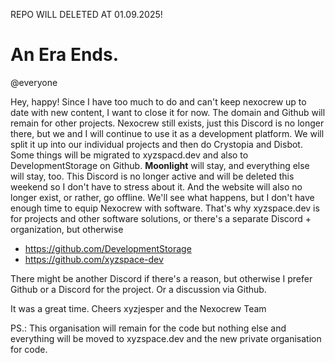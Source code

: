 REPO WILL DELETED AT 01.09.2025!



# An Era Ends.
@everyone

Hey, happy! Since I have too much to do and can't keep nexocrew up to date with new content, I want to close it for now. The domain and Github will remain for other projects. Nexocrew still exists, just this Discord is no longer there, but we and I will continue to use it as a development platform. We will split it up into our individual projects and then do Crystopia and Disbot. Some things will be migrated to xyzspacd.dev and also to DevelopmentStorage on Github. **Moonlight** will stay, and everything else will stay, too. This Discord is no longer active and will be deleted this weekend so I don't have to stress about it. And the website will also no longer exist, or rather, go offline. We'll see what happens, but I don't have enough time to equip Nexocrew with software. That's why xyzspace.dev is for projects and other software solutions, or there's a separate Discord + organization, but otherwise

* https://github.com/DevelopmentStorage
* https://github.com/xyzspace-dev

There might be another Discord if there's a reason, but otherwise I prefer Github or a Discord for the project. Or a discussion via Github.

It was a great time.
Cheers xyzjesper and the Nexocrew Team

PS.: This organisation will remain for the code but nothing else and everything will be moved to xyzspace.dev and the new private organisation for code.
